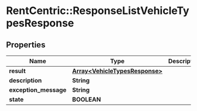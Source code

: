 # RentCentric::ResponseListVehicleTypesResponse

## Properties
Name | Type | Description | Notes
------------ | ------------- | ------------- | -------------
**result** | [**Array&lt;VehicleTypesResponse&gt;**](VehicleTypesResponse.md) |  | [optional] 
**description** | **String** |  | [optional] 
**exception_message** | **String** |  | [optional] 
**state** | **BOOLEAN** |  | [optional] 


